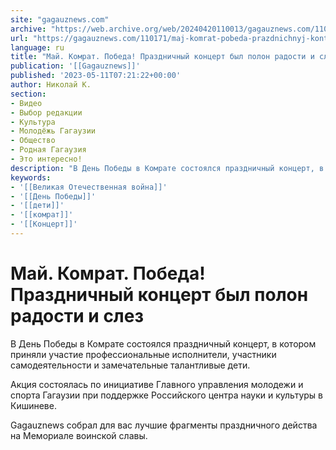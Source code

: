 ```yaml
---
site: "gagauznews.com"
archive: "https://web.archive.org/web/20240420110013/gagauznews.com/110171/maj-komrat-pobeda-prazdnichnyj-kontsert-byl-polon-radosti-i-slez.html"
url: "https://gagauznews.com/110171/maj-komrat-pobeda-prazdnichnyj-kontsert-byl-polon-radosti-i-slez.html"
language: ru
title: "Май. Комрат. Победа! Праздничный концерт был полон радости и слез"
publication: '[[Gagauznews]]'
published: '2023-05-11T07:21:22+00:00'
author: Николай К.
section:
- Видео
- Выбор редакции
- Культура
- Молодёжь Гагаузии
- Общество
- Родная Гагаузия
- Это интересно!
description: "В День Победы в Комрате состоялся праздничный концерт, в котором приняли участие профессиональные исполнители, участники самодеятельности и замечательные талантливые дети. Акция состоялась по инициативе Главного управления молодежи и спорта Гагаузии при поддержке Российского центра науки и культуры в Кишиневе. Gagauznews собрал для вас лучшие фрагменты праздничного действа на Мемориале воинской славы."
keywords:
- '[[Великая Отечественная война]]'
- '[[День Победы]]'
- '[[дети]]'
- '[[комрат]]'
- '[[Концерт]]'
---
```


# Май. Комрат. Победа! Праздничный концерт был полон радости и слез

В День Победы в Комрате состоялся праздничный концерт, в котором приняли участие профессиональные исполнители, участники самодеятельности и замечательные талантливые дети.

Акция состоялась по инициативе Главного управления молодежи и спорта Гагаузии при поддержке Российского центра науки и культуры в Кишиневе.

Gagauznews собрал для вас лучшие фрагменты праздничного действа на Мемориале воинской славы.